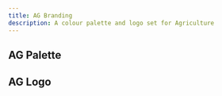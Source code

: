 ```yaml
---
title: AG Branding
description: A colour palette and logo set for Agriculture
---
```


## AG Palette

## AG Logo
